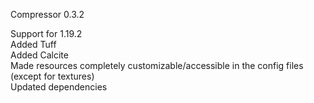 Compressor 0.3.2

Support for 1.19.2  
Added Tuff  
Added Calcite  
Made resources completely customizable/accessible in the config files (except for textures)  
Updated dependencies  